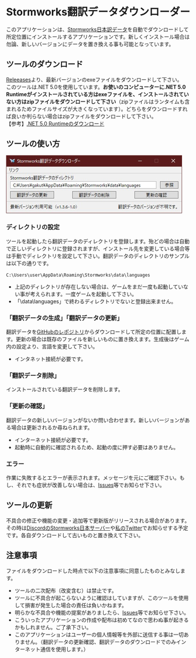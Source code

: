# Stormworks翻訳データダウンローダー
このアプリケーションは、[Stormworks日本訳データ](https://github.com/Gakuto1112/Stormworks-JapaneseTranslation)を自動でダウンロードして所定位置にインストールするアプリケーションです。新しくインストール場合は勿論、新しいバージョンにデータを置き換える事も可能となっています。
## ツールのダウンロード
[Releeases](https://github.com/Gakuto1112/Stormworks-JapaneseTranslation-Downloader/releases)より、最新バージョンのexeファイルをダウンロードして下さい。  
このツールは.NET 5.0を使用しています。**お使いのコンピューターに.NET 5.0 Runtimeがインストールされている方はexeファイルを、インストールされていない方はzipファイルをダウンロードして下さい**（zipファイルはランタイムも含まれるためファイルサイズが大きくなっています）。どちらをダウンロードすれば良いか判らない場合はzipファイルをダウンロードして下さい。  
【参考】[.NET 5.0 Runtimeのダウンロード](https://dotnet.microsoft.com/download/dotnet/5.0/runtime)
## ツールの使い方
![ツールの画面](/images/downloaderWindow.jpg)
### ディレクトリの設定
ツールを起動したら翻訳データのディレクトリを登録します。殆どの場合は自動で正しいディレクトリに登録されますが、インストール先を変更している場合等は手動でディレクトリを設定して下さい。翻訳データのディレクトリのサンプルは以下の通りです。
```
C:\Users\user\AppData\Roaming\Stormworks\data\languages
```
- 上記のディレクトリが存在しない場合は、ゲームをまだ一度も起動していない事が考えられます。一度ゲームを起動して下さい。
- 「\data\languages」で終わるディレクトリでないと登録出来ません。
### 「翻訳データの生成」「翻訳データの更新」
翻訳データを[GitHubのレポジトリ](https://github.com/Gakuto1112/Stormworks-JapaneseTranslation)からダウンロードして所定の位置に配置します。更新の場合は既存のファイルを新しいものに置き換えます。生成後はゲーム内の設定より、言語を変更して下さい。
- インタネット接続が必要です。
### 「翻訳データ削除」
インストールされている翻訳データを削除します。
### 「更新の確認」
翻訳データの新しいバージョンがないか問い合わせます。新しいバージョンがある場合は更新されるか尋ねられます。
- インターネット接続が必要です。
- 起動時に自動的に確認されるため、起動の度に押す必要はありません。
### エラー
作業に失敗するとエラーが表示されます。メッセージを元にご確認下さい。もし、それでも症状が改善しない場合は、[Issues](https://github.com/Gakuto1112/Stormworks-JapaneseTranslation-Downloader/issues)等でお知らせ下さい。
## ツールの更新
不具合の修正や機能の変更・追加等で更新版がリリースされる場合があります。その時は[DiscordのStormworks日本サーバー](https://discord.gg/GBqesHHGBR)や[私のTwitter](https://twitter.com/Gakuto1112)でお知らせする予定です。各自ダウンロードして古いものと置き換えて下さい。
## 注意事項
ファイルをダウンロードした時点で以下の注意事項に同意したものとみなします。
- ツールの二次配布（改変含む）は禁止です。
- ツールに不具合が起こらないように確認はしていますが、このツールを使用して損害が発生した場合の責任は負いかねます。
- 明らかな不具合や機能の提案がありましたら、[Issues](https://github.com/Gakuto1112/Stormworks-JapaneseTranslation-Downloader/issues)等でお知らせ下さい。
- こういったアプリケーションの作成や配布は初めてなので思わぬ事が起きるかもしれません。ご了承下さい。
- このアプリケーションはユーザーの個人情報等を外部に送信する事は一切ありません。（翻訳データの更新確認、翻訳データのダウンロードでのみインターネット通信を使用します。）

